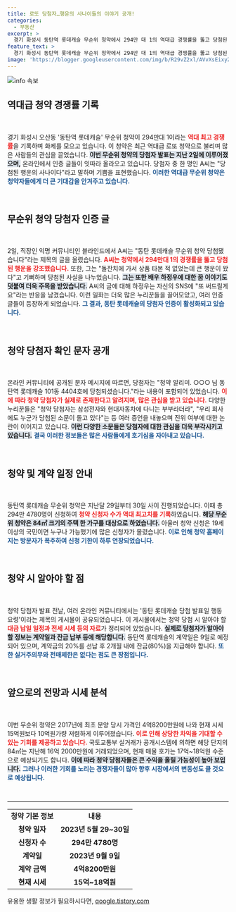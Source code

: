 ```yaml
---
title: 로또 당첨자…행운의 사나이들의 이야기 공개!
categories:
  - 부동산
excerpt: >
  경기 화성시 동탄역 롯데캐슬 무순위 청약에서 294만 대 1의 역대급 경쟁률을 뚫고 당첨된 이가 등장했다. 이 당첨 소식에 온라인은 뜨거운 반응으로 가득 차 있으며, 진위 여부를 둘러싼 논란도 커지고 있다. 이 특별한 행운의 주인공은 누구일까? 클릭해 더 알아보세요!
feature_text: >
  경기 화성시 동탄역 롯데캐슬 무순위 청약에서 294만 대 1의 역대급 경쟁률을 뚫고 당첨된 이가 등장했다. 이 당첨 소식에 온라인은 뜨거운 반응으로 가득 차 있으며, 진위 여부를 둘러싼 논란도 커지고 있다. 이 특별한 행운의 주인공은 누구일까? 클릭해 더 알아보세요!
image: 'https://blogger.googleusercontent.com/img/b/R29vZ2xl/AVvXsEixyZcFfHzMRdzZMjFBmAUKJYCLCGyLL1o632UiGVXcaFdKo_bkvkuCioo0uUKlGfBVcT3P84aROyZIXSBEx3Aw5nCQ3pTgDom1WDC4m8eifvWiAmWEEVb4x6G_l8C0QH225ldMjyaFvpxGEBGNO37VmDTDMHGhJPq73UglMfDca1-0aw/s1600/blogspot.png'
---
```


<p><img src="https://blogger.googleusercontent.com/img/b/R29vZ2xl/AVvXsEixyZcFfHzMRdzZMjFBmAUKJYCLCGyLL1o632UiGVXcaFdKo_bkvkuCioo0uUKlGfBVcT3P84aROyZIXSBEx3Aw5nCQ3pTgDom1WDC4m8eifvWiAmWEEVb4x6G_l8C0QH225ldMjyaFvpxGEBGNO37VmDTDMHGhJPq73UglMfDca1-0aw/s1600/blogspot.png" alt="info 속보" /></p>

<h2 data-ke-size="size26">역대급 청약 경쟁률 기록</h2>

<p data-ke-size="size16">&nbsp;</p>

<p>경기 화성시 오산동 '동탄역 롯데캐슬' 무순위 청약이 294만대 1이라는 <b><span style="color: #ee2323;">역대 최고 경쟁률</span></b>을 기록하며 화제를 모으고 있습니다. 이 청약은 최근 역대급 로또 청약으로 불리며 많은 사람들의 관심을 끌었습니다. <b><span style="background-color: #21538527;">이번 무순위 청약의 당첨자 발표는 지난 2일에 이루어졌으며,</span></b> 온라인에서 인증 글들이 잇따라 올라오고 있습니다. 당첨자 중 한 명인 A씨는 "당첨된 행운의 사나이다"라고 말하며 기쁨을 표현했습니다. <b><span style="color: #1a5490;">이러한 역대급 무순위 청약은 청약자들에게 더 큰 기대감을 안겨주고 있습니다.</span></b></p>

<p data-ke-size="size16">&nbsp;</p>

<h2 data-ke-size="size26">무순위 청약 당첨자 인증 글</h2>

<p data-ke-size="size16">&nbsp;</p>

<p>2일, 직장인 익명 커뮤니티인 블라인드에서 A씨는 "동탄 롯데캐슬 무순위 청약 당첨됐습니다"라는 제목의 글을 올렸습니다. <b><span style="color: #ee2323;">A씨는 청약에서 294만대 1의 경쟁률을 뚫고 당첨된 행운을 강조했습니다.</span></b> 또한, 그는 "돌잔치에 가서 상품 타본 적 없었는데 큰 행운이 왔다"고 기뻐하며 당첨된 사실을 나누었습니다. <b><span style="background-color: #21538527;">그는 또한 배우 하정우에 대한 꿈 이야기도 덧붙여 더욱 주목을 받았습니다.</span></b> A씨의 글에 대해 하정우는 자신의 SNS에 "또 써드릴게요"라는 반응을 남겼습니다. 이런 일화는 더욱 많은 누리꾼들을 끌어모았고, 여러 인증 글들이 등장하게 되었습니다. <b><span style="color: #1a5490;">그 결과, 동탄 롯데캐슬의 당첨자 인증이 활성화되고 있습니다.</span></b></p>

<p data-ke-size="size16">&nbsp;</p>

<h2 data-ke-size="size26">청약 당첨자 확인 문자 공개</h2>

<p data-ke-size="size16">&nbsp;</p>

<p>온라인 커뮤니티에 공개된 문자 메시지에 따르면, 당첨자는 "청약 알리미. ○○○ 님 동탄역 롯데캐슬 101동 4404호에 당첨되셨습니다."라는 내용이 포함되어 있었습니다. <b><span style="color: #ee2323;">이에 따라 청약 당첨자가 실제로 존재한다고 알려지며, 많은 관심을 받고 있습니다.</span></b> 다양한 누리꾼들은 "청약 당첨자는 삼성전자와 현대자동차에 다니는 부부라더라", "우리 회사에도 누군가 당첨된 소문이 돌고 있다"는 등 여러 증언을 내놓으며 진위 여부에 대한 논란이 이어지고 있습니다. <b><span style="background-color: #21538527;">이런 다양한 소문들은 당첨자에 대한 관심을 더욱 부각시키고 있습니다.</span></b> <b><span style="color: #1a5490;">결국 이러한 정보들은 많은 사람들에게 호기심을 자아내고 있습니다.</span></b></p>

<p data-ke-size="size16">&nbsp;</p>

<h2 data-ke-size="size26">청약 및 계약 일정 안내</h2>

<p data-ke-size="size16">&nbsp;</p>

<p>동탄역 롯데캐슬 무순위 청약은 지난달 29일부터 30일 사이 진행되었습니다. 이때 총 294만 4780명이 신청하여 <b><span style="color: #ee2323;">청약 신청자 수가 역대 최고치를 기록</span></b>하였습니다. <b><span style="background-color: #21538527;">해당 무순위 청약은 84㎡ 크기의 주택 한 가구를 대상으로 하였습니다.</span></b> 아울러 청약 신청은 19세 이상의 국민이면 누구나 가능했기에 많은 신청자가 몰렸습니다. <b><span style="color: #1a5490;">이로 인해 청약 홈페이지는 방문자가 폭주하여 신청 기한이 하루 연장되었습니다.</span></b></p>

<p data-ke-size="size16">&nbsp;</p>

<h2 data-ke-size="size26">청약 시 알아야 할 점</h2>

<p data-ke-size="size16">&nbsp;</p>

<p>청약 당첨자 발표 전날, 여러 온라인 커뮤니티에서는 '동탄 롯데캐슬 당첨 발표일 행동 요령'이라는 제목의 게시물이 공유되었습니다. 이 게시물에서는 청약 당첨 시 알아야 할 <b><span style="color: #ee2323;">대금 납일 일정과 전세 시세 등의 자료</span></b>가 정리되어 있었습니다. <b><span style="background-color: #21538527;">실제로 당첨자가 알아야 할 정보는 계약일과 잔금 납부 등에 해당합니다.</span></b> 동탄역 롯데캐슬의 계약일은 9일로 예정되어 있으며, 계약금의 20%를 선납 후 2개월 내에 잔금(80%)을 지급해야 합니다. <b><span style="color: #1a5490;">또한 실거주의무와 전매제한은 없다는 점도 큰 장점입니다.</span></b></p>

<p data-ke-size="size16">&nbsp;</p>

<h2 data-ke-size="size26">앞으로의 전망과 시세 분석</h2>

<p data-ke-size="size16">&nbsp;</p>

<p>이번 무순위 청약은 2017년에 최초 분양 당시 가격인 4억8200만원에 나와 현재 시세 15억원보다 10억원가량 저렴하게 이루어졌습니다. <b><span style="color: #ee2323;">이로 인해 상당한 차익을 기대할 수 있는 기회를 제공하고 있습니다.</span></b> 국토교통부 실거래가 공개시스템에 의하면 해당 단지의 84㎡는 지난해 16억 2000만원에 거래되었으며, 현재 매물 호가는 17억~18억원 수준으로 예상되기도 합니다. <b><span style="background-color: #21538527;">이에 따라 청약 당첨자들은 큰 수익을 올릴 가능성이 높아 보입니다.</span></b> <b><span style="color: #1a5490;">그러나 이러한 기회를 노리는 경쟁자들이 많아 향후 시장에서의 변동성도 클 것으로 예상됩니다.</span></b></p>

<p data-ke-size="size16">&nbsp;</p>

<hr />

<table>
<tr>
<td style="text-align: center; height: 17px;"><b>청약 기본 정보</b></td>
<td style="text-align: center; height: 17px;"><b>내용</b></td>
</tr>
<tr>
<td style="text-align: center; height: 17px;"><b>청약 일자</b></td>
<td style="text-align: center; height: 17px;"><b>2023년 5월 29~30일</b></td>
</tr>
<tr>
<td style="text-align: center; height: 17px;"><b>신청자 수</b></td>
<td style="text-align: center; height: 17px;"><b>294만 4780명</b></td>
</tr>
<tr>
<td style="text-align: center; height: 17px;"><b>계약일</b></td>
<td style="text-align: center; height: 17px;"><b>2023년 9월 9일</b></td>
</tr>
<tr>
<td style="text-align: center; height: 17px;"><b>계약 금액</b></td>
<td style="text-align: center; height: 17px;"><b>4억8200만원</b></td>
</tr>
<tr>
<td style="text-align: center; height: 17px;"><b>현재 시세</b></td>
<td style="text-align: center; height: 17px;"><b>15억~18억원</b></td>
</tr>
</table>
유용한 생활 정보가 필요하시다면, <a href="https://qoogle.tistory.com" rel="dofollow">qoogle.tistory.com</a>


